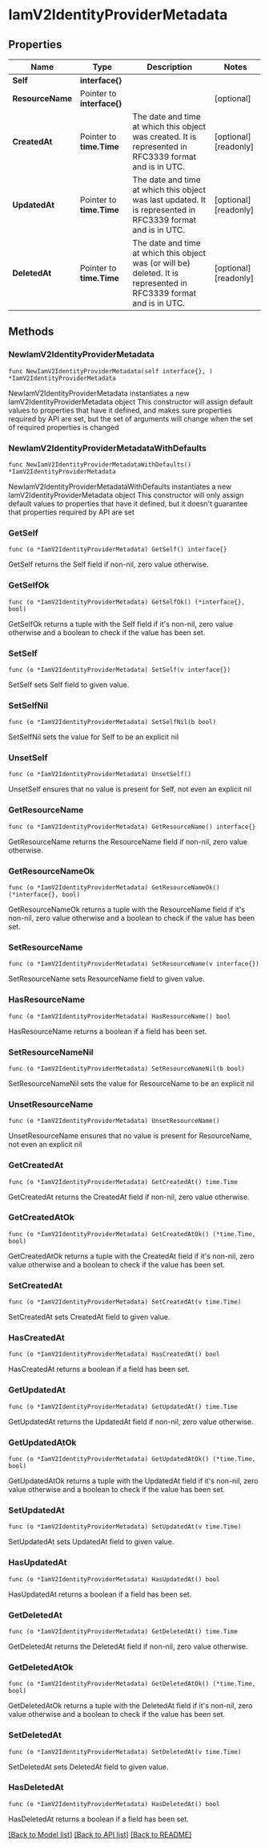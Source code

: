 # IamV2IdentityProviderMetadata

## Properties

Name | Type | Description | Notes
------------ | ------------- | ------------- | -------------
**Self** | **interface{}** |  | 
**ResourceName** | Pointer to **interface{}** |  | [optional] 
**CreatedAt** | Pointer to **time.Time** | The date and time at which this object was created. It is represented in RFC3339 format and is in UTC. | [optional] [readonly] 
**UpdatedAt** | Pointer to **time.Time** | The date and time at which this object was last updated. It is represented in RFC3339 format and is in UTC. | [optional] [readonly] 
**DeletedAt** | Pointer to **time.Time** | The date and time at which this object was (or will be) deleted. It is represented in RFC3339 format and is in UTC. | [optional] [readonly] 

## Methods

### NewIamV2IdentityProviderMetadata

`func NewIamV2IdentityProviderMetadata(self interface{}, ) *IamV2IdentityProviderMetadata`

NewIamV2IdentityProviderMetadata instantiates a new IamV2IdentityProviderMetadata object
This constructor will assign default values to properties that have it defined,
and makes sure properties required by API are set, but the set of arguments
will change when the set of required properties is changed

### NewIamV2IdentityProviderMetadataWithDefaults

`func NewIamV2IdentityProviderMetadataWithDefaults() *IamV2IdentityProviderMetadata`

NewIamV2IdentityProviderMetadataWithDefaults instantiates a new IamV2IdentityProviderMetadata object
This constructor will only assign default values to properties that have it defined,
but it doesn't guarantee that properties required by API are set

### GetSelf

`func (o *IamV2IdentityProviderMetadata) GetSelf() interface{}`

GetSelf returns the Self field if non-nil, zero value otherwise.

### GetSelfOk

`func (o *IamV2IdentityProviderMetadata) GetSelfOk() (*interface{}, bool)`

GetSelfOk returns a tuple with the Self field if it's non-nil, zero value otherwise
and a boolean to check if the value has been set.

### SetSelf

`func (o *IamV2IdentityProviderMetadata) SetSelf(v interface{})`

SetSelf sets Self field to given value.


### SetSelfNil

`func (o *IamV2IdentityProviderMetadata) SetSelfNil(b bool)`

 SetSelfNil sets the value for Self to be an explicit nil

### UnsetSelf
`func (o *IamV2IdentityProviderMetadata) UnsetSelf()`

UnsetSelf ensures that no value is present for Self, not even an explicit nil
### GetResourceName

`func (o *IamV2IdentityProviderMetadata) GetResourceName() interface{}`

GetResourceName returns the ResourceName field if non-nil, zero value otherwise.

### GetResourceNameOk

`func (o *IamV2IdentityProviderMetadata) GetResourceNameOk() (*interface{}, bool)`

GetResourceNameOk returns a tuple with the ResourceName field if it's non-nil, zero value otherwise
and a boolean to check if the value has been set.

### SetResourceName

`func (o *IamV2IdentityProviderMetadata) SetResourceName(v interface{})`

SetResourceName sets ResourceName field to given value.

### HasResourceName

`func (o *IamV2IdentityProviderMetadata) HasResourceName() bool`

HasResourceName returns a boolean if a field has been set.

### SetResourceNameNil

`func (o *IamV2IdentityProviderMetadata) SetResourceNameNil(b bool)`

 SetResourceNameNil sets the value for ResourceName to be an explicit nil

### UnsetResourceName
`func (o *IamV2IdentityProviderMetadata) UnsetResourceName()`

UnsetResourceName ensures that no value is present for ResourceName, not even an explicit nil
### GetCreatedAt

`func (o *IamV2IdentityProviderMetadata) GetCreatedAt() time.Time`

GetCreatedAt returns the CreatedAt field if non-nil, zero value otherwise.

### GetCreatedAtOk

`func (o *IamV2IdentityProviderMetadata) GetCreatedAtOk() (*time.Time, bool)`

GetCreatedAtOk returns a tuple with the CreatedAt field if it's non-nil, zero value otherwise
and a boolean to check if the value has been set.

### SetCreatedAt

`func (o *IamV2IdentityProviderMetadata) SetCreatedAt(v time.Time)`

SetCreatedAt sets CreatedAt field to given value.

### HasCreatedAt

`func (o *IamV2IdentityProviderMetadata) HasCreatedAt() bool`

HasCreatedAt returns a boolean if a field has been set.

### GetUpdatedAt

`func (o *IamV2IdentityProviderMetadata) GetUpdatedAt() time.Time`

GetUpdatedAt returns the UpdatedAt field if non-nil, zero value otherwise.

### GetUpdatedAtOk

`func (o *IamV2IdentityProviderMetadata) GetUpdatedAtOk() (*time.Time, bool)`

GetUpdatedAtOk returns a tuple with the UpdatedAt field if it's non-nil, zero value otherwise
and a boolean to check if the value has been set.

### SetUpdatedAt

`func (o *IamV2IdentityProviderMetadata) SetUpdatedAt(v time.Time)`

SetUpdatedAt sets UpdatedAt field to given value.

### HasUpdatedAt

`func (o *IamV2IdentityProviderMetadata) HasUpdatedAt() bool`

HasUpdatedAt returns a boolean if a field has been set.

### GetDeletedAt

`func (o *IamV2IdentityProviderMetadata) GetDeletedAt() time.Time`

GetDeletedAt returns the DeletedAt field if non-nil, zero value otherwise.

### GetDeletedAtOk

`func (o *IamV2IdentityProviderMetadata) GetDeletedAtOk() (*time.Time, bool)`

GetDeletedAtOk returns a tuple with the DeletedAt field if it's non-nil, zero value otherwise
and a boolean to check if the value has been set.

### SetDeletedAt

`func (o *IamV2IdentityProviderMetadata) SetDeletedAt(v time.Time)`

SetDeletedAt sets DeletedAt field to given value.

### HasDeletedAt

`func (o *IamV2IdentityProviderMetadata) HasDeletedAt() bool`

HasDeletedAt returns a boolean if a field has been set.


[[Back to Model list]](../README.md#documentation-for-models) [[Back to API list]](../README.md#documentation-for-api-endpoints) [[Back to README]](../README.md)


